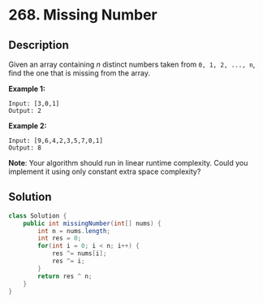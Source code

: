 # 268. Missing Number

## Description

Given an array containing *n* distinct numbers taken from `0, 1, 2, ..., n`, find the one that is missing from the array.

**Example 1:**

```
Input: [3,0,1]
Output: 2
```

**Example 2:**

```
Input: [9,6,4,2,3,5,7,0,1]
Output: 8
```

**Note**:
Your algorithm should run in linear runtime complexity. Could you implement it using only constant extra space complexity?

## Solution

```java
class Solution {
    public int missingNumber(int[] nums) {
        int n = nums.length;
        int res = 0;
        for(int i = 0; i < n; i++) {
            res ^= nums[i];
            res ^= i;
        }
        return res ^ n;
    }
}
```

